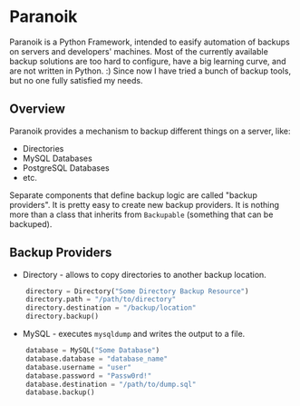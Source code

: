 Paranoik
========

Paranoik is a Python Framework, intended to easify automation of backups on servers and developers' machines. Most of the currently available backup solutions are too hard to configure, have a big learning curve, and are not written in Python. :) Since now I have tried a bunch of backup tools, but no one fully satisfied my needs.

Overview
--------

Paranoik provides a mechanism to backup different things on a server, like:

* Directories
* MySQL Databases
* PostgreSQL Databases
* etc.

Separate components that define backup logic are called "backup providers". It is pretty easy to create new backup providers. It is nothing more than a class that inherits from `Backupable` (something that can be backuped).

Backup Providers
----------------

* Directory - allows to copy directories to another backup location.

```python
    directory = Directory("Some Directory Backup Resource")
    directory.path = "/path/to/directory"
    directory.destination = "/backup/location"
    directory.backup()
```

* MySQL - executes `mysqldump` and writes the output to a file.

```python
    database = MySQL("Some Database")
    database.database = "database_name"
    database.username = "user"
    database.password = "Passw0rd!"
    database.destination = "/path/to/dump.sql"
    database.backup()
```


